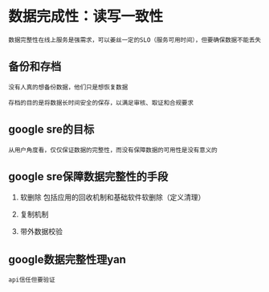 # 数据完成性：读写一致性
    数据完整性在线上服务是强需求，可以姜丝一定的SLO（服务可用时间），但要确保数据不能丢失


## 备份和存档
    没有人真的想备份数据，他们只是想恢复数据

    存档的目的是将数据长时间安全的保存，以满足审核、取证和合规要求

    
## google sre的目标
    从用户角度看，仅仅保证数据的完整性，而没有保障数据的可用性是没有意义的

## google sre保障数据完整性的手段
1. 软删除
    包括应用的回收机制和基础软件软删除（定义清理）
1. 复制机制
    
1. 带外数据校验


## google数据完整性理yan
    api信任但要验证
